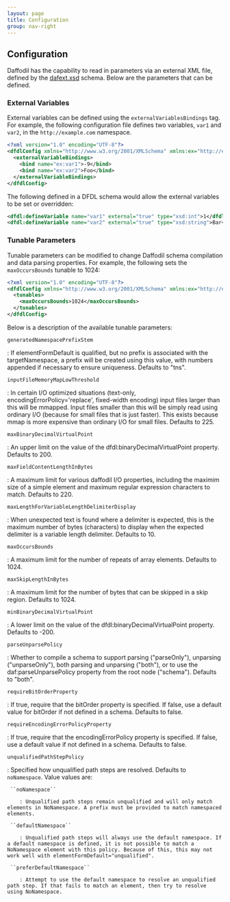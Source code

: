 ```yaml
---
layout: page
title: Configuration
group: nav-right
---
```

<!--
{% comment %}
Licensed to the Apache Software Foundation (ASF) under one or more
contributor license agreements.  See the NOTICE file distributed with
this work for additional information regarding copyright ownership.
The ASF licenses this file to you under the Apache License, Version 2.0
(the "License"); you may not use this file except in compliance with
the License.  You may obtain a copy of the License at

http://www.apache.org/licenses/LICENSE-2.0

Unless required by applicable law or agreed to in writing, software
distributed under the License is distributed on an "AS IS" BASIS,
WITHOUT WARRANTIES OR CONDITIONS OF ANY KIND, either express or implied.
See the License for the specific language governing permissions and
limitations under the License.
{% endcomment %}
-->

## Configuration

Daffodil has the capability to read in parameters via an external XML file, defined by the [dafext.xsd](https://github.com/apache/incubator-daffodil/blob/master/daffodil-propgen/src/main/resources/org/apache/daffodil/xsd/dafext.xsd) schema. Below are the parameters that can be defined.

### External Variables

External variables can be defined using the ``externalVariablesBindings`` tag. For example, the following configuration file defines two variables, ``var1`` and ``var2``, in the ``http://example.com`` namespace.

``` xml
<?xml version="1.0" encoding="UTF-8"?>
<dfdlConfig xmlns="http://www.w3.org/2001/XMLSchema" xmlns:ex="http://example.com">
  <externalVariableBindings>
    <bind name="ex:var1">-9</bind>
    <bind name="ex:var2">Foo</bind>
  </externalVariableBindings>
</dfdlConfig>
```

The following defined in a DFDL schema would allow the external variables to be set or overridden:

``` xml
<dfdl:defineVariable name="var1" external="true" type="xsd:int">1</dfdl:defineVariable>
<dfdl:defineVariable name="var2" external="true" type="xsd:string">Bar</dfdl:defineVariable>
```

### Tunable Parameters

Tunable parameters can be modified to change Daffodil schema compilation and data parsing properties. For example, the following sets the ``maxOccursBounds`` tunable to 1024:

``` xml
<?xml version="1.0" encoding="UTF-8"?>
<dfdlConfig xmlns="http://www.w3.org/2001/XMLSchema" xmlns:ex="http://example.com">
  <tunables>
    <maxOccursBounds>1024</maxOccursBounds>
  </tunables>
</dfdlConfig>
```

Below is a description of the available tunable parameters:

``generatedNamespacePrefixStem``

   : If elementFormDefault is qualified, but no prefix is associated with the targetNamespace, a prefix will be created using this value, with numbers appended if necessary to ensure uniqueness. Defaults to "tns".

``inputFileMemoryMapLowThreshold``

   : In certain I/O optimized situations (text-only, encodingErrorPolicy='replace', fixed-width encoding) input files larger than this will be mmapped. Input files smaller than this will be simply read using ordinary I/O (because for small files that is just faster). This exists because mmap is more expensive than ordinary I/O for small files. Defaults to 225.

``maxBinaryDecimalVirtualPoint``

   : An upper limit on the value of the dfdl:binaryDecimalVirtualPoint property. Defaults to 200.

``maxFieldContentLengthInBytes``

   : A maximum limit for various daffodil I/O properties, including the maximim size of a simple element and maximum regular expression characters to match. Defaults to 220.

``maxLengthForVariableLengthDelimiterDisplay``

   : When unexpected text is found where a delimiter is expected, this is the maximum number of bytes (characters) to display when the expected delimiter is a variable length delimiter. Defaults to 10.

``maxOccursBounds``

   : A maximum limit for the number of repeats of array elements. Defaults to 1024.

``maxSkipLengthInBytes``

   : A maximum limit for the number of bytes that can be skipped in a skip region. Defaults to 1024.

``minBinaryDecimalVirtualPoint``

   : A lower limit on the value of the dfdl:binaryDecimalVirtualPoint property. Defaults to -200.

``parseUnparsePolicy``

   : Whether to compile a schema to support parsing ("parseOnly"), unparsing ("unparseOnly"), both parsing and unparsing ("both"), or to use the daf:parseUnparsePolicy property from the root node ("schema"). Defaults to "both".

``requireBitOrderProperty``

   : If true, require that the bitOrder property is specified. If false, use a default value for bitOrder if not defined in a schema. Defaults to false.

``requireEncodingErrorPolicyProperty``

   : If true, require that the encodingErrorPolicy property is specified. If false, use a default value if not defined in a schema. Defaults to false.

``unqualifiedPathStepPolicy``

   : Specified how unqualified path steps are resolved. Defaults to ``noNamespace``. Value values are:
    
     ``noNamespace``

        : Unqualified path steps remain unqualified and will only match elements in NoNamespace. A prefix must be provided to match namespaced elements.

     ``defaultNamespace``

        : Unqualified path steps will always use the default namespace. If a default namespace is defined, it is not possible to match a NoNamespace element with this policy. Because of this, this may not work well with elementFormDefault="unqualified".

     ``preferDefaultNamespace``

        : Attempt to use the default namespace to resolve an unqualified path step. If that fails to match an element, then try to resolve using NoNamespace.
